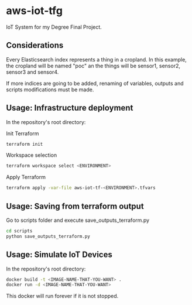 # aws-iot-tfg

IoT System for my Degree Final Project.

## Considerations

Every Elasticsearch index represents a thing in a cropland. In this example, the cropland will be named "poc" an the things will be sensor1, sensor2, sensor3 and sensor4.

If more indices are going to be added, renaming of variables, outputs and scripts modifications must be made.

## Usage: Infrastructure deployment

In the repository's root directory:

Init Terraform

```bash
terraform init
```

Workspace selection

```bash
terraform workspace select <ENVIRONMENT>
```

Apply Terraform

```bash
terraform apply -var-file aws-iot-tf-<ENVIRONMENT>.tfvars
```

## Usage: Saving from terraform output

Go to scripts folder and execute save_outputs_terraform.py

```bash
cd scripts
python save_outputs_terraform.py
```

## Usage: Simulate IoT Devices

In the repository's root directory:

```bash
docker build -t <IMAGE-NAME-THAT-YOU-WANT> .
docker run -d <IMAGE-NAME-THAT-YOU-WANT>
```

This docker will run forever if it is not stopped.

